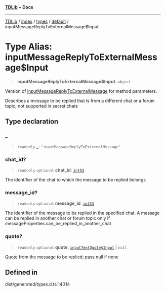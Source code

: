 [**TDLib**](../../../../../../README.md) • **Docs**

***

[TDLib](../../../../../../modules.md) / [index](../../../../../README.md) / [types](../../../README.md) / [default](../README.md) / inputMessageReplyToExternalMessage$Input

# Type Alias: inputMessageReplyToExternalMessage$Input

> **inputMessageReplyToExternalMessage$Input**: `object`

Version of [inputMessageReplyToExternalMessage](inputMessageReplyToExternalMessage.md) for method parameters.

Describes a message to be replied that is from a different chat or a forum topic; not supported in secret chats

## Type declaration

### \_

> `readonly` **\_**: `"inputMessageReplyToExternalMessage"`

### chat\_id?

> `readonly` `optional` **chat\_id**: [`int53`](int53.md)

The identifier of the chat to which the message to be replied belongs

### message\_id?

> `readonly` `optional` **message\_id**: [`int53`](int53.md)

The identifier of the message to be replied in the specified chat. A message can be replied in another chat or forum topic only if messageProperties.can_be_replied_in_another_chat

### quote?

> `readonly` `optional` **quote**: [`inputTextQuote$Input`](inputTextQuote$Input.md) \| `null`

Quote from the message to be replied; pass null if none

## Defined in

dist/generated/types.d.ts:14014

